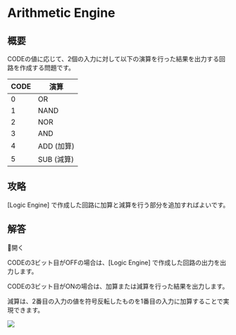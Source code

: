 # Arithmetic Engine

## 概要

CODEの値に応じて、2個の入力に対して以下の演算を行った結果を出力する回路を作成する問題です。

|CODE|演算|
|---|---|
|0|OR|
|1|NAND|
|2|NOR|
|3|AND|
|4|ADD (加算)|
|5|SUB (減算)|

## 攻略

[Logic Engine] で作成した回路に加算と減算を行う部分を追加すればよいです。

## 解答

<div class="spoiler-controller material-icons">&#xE5CF;開く</div>
<div class="spoiler">

CODEの3ビット目が<span class="F">OFF</span>の場合は、[Logic Engine] で作成した回路の出力を出力します。

CODEの3ビット目が<span class="T">ON</span>の場合は、加算または減算を行った結果を出力します。

減算は、2番目の入力の値を符号反転したものを1番目の入力に加算することで実現できます。

![](https://gist.githubusercontent.com/mikecat/b64b484ee0bfa969cc1e738af31e9e58/raw/1c8431200b10a5c562337b9a3a5457179cd0752f/20220415214844_1.jpg)

</div>
